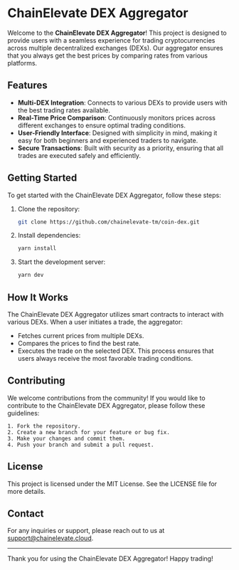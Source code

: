 # ChainElevate DEX Aggregator

Welcome to the **ChainElevate DEX Aggregator**! This project is designed to provide users with a seamless experience for trading cryptocurrencies across multiple decentralized exchanges (DEXs). Our aggregator ensures that you always get the best prices by comparing rates from various platforms.

## Features

- **Multi-DEX Integration**: Connects to various DEXs to provide users with the best trading rates available.
- **Real-Time Price Comparison**: Continuously monitors prices across different exchanges to ensure optimal trading conditions.
- **User-Friendly Interface**: Designed with simplicity in mind, making it easy for both beginners and experienced traders to navigate.
- **Secure Transactions**: Built with security as a priority, ensuring that all trades are executed safely and efficiently.

## Getting Started
To get started with the ChainElevate DEX Aggregator, follow these steps:

1. Clone the repository:
   ```bash
   git clone https://github.com/chainelevate-tm/coin-dex.git
   ```
2. Install dependencies:

   ```bash
   yarn install
   ```

3. Start the development server:
   ```bash
   yarn dev
   ```

## How It Works
The ChainElevate DEX Aggregator utilizes smart contracts to interact with various DEXs. When a user initiates a trade, the aggregator:
- Fetches current prices from multiple DEXs.
- Compares the prices to find the best rate.
- Executes the trade on the selected DEX.
This process ensures that users always receive the most favorable trading conditions.

## Contributing
We welcome contributions from the community! If you would like to contribute to the ChainElevate DEX Aggregator, please follow these guidelines:

    1. Fork the repository.
    2. Create a new branch for your feature or bug fix.
    3. Make your changes and commit them.
    4. Push your branch and submit a pull request.

## License
This project is licensed under the MIT License. See the LICENSE file for more details.

## Contact
For any inquiries or support, please reach out to us at support@chainelevate.cloud.

---

Thank you for using the ChainElevate DEX Aggregator! Happy trading!
